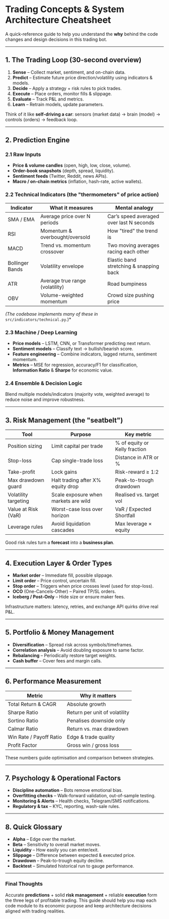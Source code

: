 # Trading Concepts & System Architecture Cheatsheet

A quick-reference guide to help you understand the **why** behind the code changes and design decisions in this trading bot.

---

## 1. The Trading Loop (30-second overview)
1. **Sense** – Collect market, sentiment, and on-chain data.
2. **Predict** – Estimate future price direction/volatility using indicators & models.
3. **Decide** – Apply a strategy + risk rules to pick trades.
4. **Execute** – Place orders, monitor fills & slippage.
5. **Evaluate** – Track P&L and metrics.
6. **Learn** – Retrain models, update parameters.

Think of it like **self-driving a car**: sensors (market data) → brain (model) → controls (orders) → feedback loop.

---

## 2. Prediction Engine

### 2.1 Raw Inputs
- **Price & volume candles** (open, high, low, close, volume).
- **Order-book snapshots** (depth, spread, liquidity).
- **Sentiment feeds** (Twitter, Reddit, news APIs).
- **Macro / on-chain metrics** (inflation, hash-rate, active wallets).

### 2.2 Technical Indicators (the "thermometers" of price action)
| Indicator | What it measures | Mental analogy |
|-----------|-----------------|----------------|
| SMA / EMA | Average price over N periods | Car’s speed averaged over last N seconds |
| RSI | Momentum & overbought/oversold | How "tired" the trend is |
| MACD | Trend vs. momentum crossover | Two moving averages racing each other |
| Bollinger Bands | Volatility envelope | Elastic band stretching & snapping back |
| ATR | Average true range (volatility) | Road bumpiness |
| OBV | Volume-weighted momentum | Crowd size pushing price |

*(The codebase implements many of these in* `src/indicators/technical.py`.)*

### 2.3 Machine / Deep Learning
- **Price models** – LSTM, CNN, or Transformer predicting next return.
- **Sentiment models** – Classify text → bullish/bearish score.
- **Feature engineering** – Combine indicators, lagged returns, sentiment momentum.
- **Metrics** – MSE for regression, accuracy/F1 for classification, **Information Ratio** & **Sharpe** for economic value.

### 2.4 Ensemble & Decision Logic
Blend multiple models/indicators (majority vote, weighted average) to reduce noise and improve robustness.

---

## 3. Risk Management (the "seatbelt")

| Tool | Purpose | Key metric |
|------|---------|-----------|
| Position sizing | Limit capital per trade | % of equity or Kelly fraction |
| Stop-loss | Cap single-trade loss | Distance in ATR or % |
| Take-profit | Lock gains | Risk-reward ≥ 1:2 |
| Max drawdown guard | Halt trading after X% equity drop | Peak-to-trough drawdown |
| Volatility targeting | Scale exposure when markets are wild | Realised vs. target vol |
| Value at Risk (VaR) | Worst-case loss over horizon | VaR / Expected Shortfall |
| Leverage rules | Avoid liquidation cascades | Max leverage × equity |

Good risk rules turn a **forecast** into a **business plan**.

---

## 4. Execution Layer & Order Types
- **Market order** – Immediate fill, possible slippage.
- **Limit order** – Price control, uncertain fill.
- **Stop order** – Triggers when price crosses level (used for stop-loss).
- **OCO** (One-Cancels-Other) – Paired TP/SL orders.
- **Iceberg / Post-Only** – Hide size or ensure maker fees.

Infrastructure matters: latency, retries, and exchange API quirks drive real P&L.

---

## 5. Portfolio & Money Management
- **Diversification** – Spread risk across symbols/timeframes.
- **Correlation analysis** – Avoid doubling exposure to same factor.
- **Rebalancing** – Periodically restore target weights.
- **Cash buffer** – Cover fees and margin calls.

---

## 6. Performance Measurement
| Metric | Why it matters |
|--------|----------------|
| Total Return & CAGR | Absolute growth |
| Sharpe Ratio | Return per unit of volatility |
| Sortino Ratio | Penalises downside only |
| Calmar Ratio | Return vs. max drawdown |
| Win Rate / Payoff Ratio | Edge & trade quality |
| Profit Factor | Gross win / gross loss |

These numbers guide optimisation and comparison between strategies.

---

## 7. Psychology & Operational Factors
- **Discipline automation** – Bots remove emotional bias.
- **Overfitting checks** – Walk-forward validation, out-of-sample testing.
- **Monitoring & Alerts** – Health checks, Telegram/SMS notifications.
- **Regulatory & tax** – KYC, reporting, wash-sale rules.

---

## 8. Quick Glossary
- **Alpha** – Edge over the market.
- **Beta** – Sensitivity to overall market moves.
- **Liquidity** – How easily you can enter/exit.
- **Slippage** – Difference between expected & executed price.
- **Drawdown** – Peak-to-trough equity decline.
- **Backtest** – Simulated historical run to gauge performance.

---

### Final Thoughts
Accurate **predictions** + solid **risk management** + reliable **execution** form the three legs of profitable trading. This guide should help you map each code module to its economic purpose and keep architecture decisions aligned with trading realities.